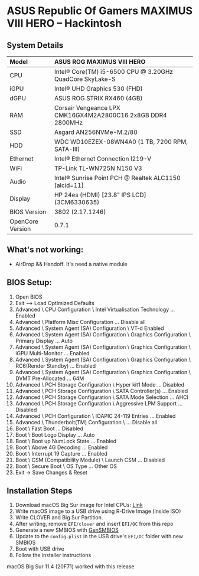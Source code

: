 # ASUS Republic Of Gamers MAXIMUS VIII HERO – Hackintosh

## System Details

| Model            | ASUS ROG MAXIMUS VIII HERO                                 |
| :--------------- | :--------------------------------------------------------- |
| CPU              | Intel® Core(TM) i5-6500 CPU @ 3.20GHz QuadCore SkyLake-S   |
| iGPU             | Intel® UHD Graphics 530 (FHD)                              |
| dGPU             | ASUS ROG STRIX RX460 (4GB)                                 |
| RAM              | Corsair Vengeance LPX CMK16GX4M2A2800C16 2x8GB DDR4 2800MHz|
| SSD              | Asgard AN256NVMe-M.2/80                                    |
| HDD              | WDC WD10EZEX-08WN4A0 (1 TB, 7200 RPM, SATA-III)            |
| Ethernet         | Intel® Ethernet Connection I219-V                          |
| WiFi             | TP-Link TL-WN725N N150 V3                                  |
| Audio            | Intel® Sunrise Point PCH @ Realtek ALC1150 [alcid=11]      |
| Display          | HP 24es (HDMI) [23.8" IPS LCD] (3CM6330635)                |
| BIOS Version     | 3802 (2.17.1246)                                           |
| OpenCore Version | 0.7.1                                                      |

## What's not working:

- AirDrop && Handoff. It's need a native module


## BIOS Setup:

1. Open BIOS
2. Exit --> Load Optimized Defaults                                                                                     
3. Advanced \ CPU Configuration \ Intel Virtualisation Technology … Enabled
4. Advanced \ Platform Misc Configuration … Disable all
5. Advanced \ System Agent (SA) Configuration \ VT-d Enabled
6. Advanced \ System Agent (SA) Configuration \ Graphics Configuration \ Primary Display … Auto
7. Advanced \ System Agent (SA) Configuration \ Graphics Configuration \ iGPU Multi-Monitor … Enabled
8. Advanced \ System Agent (SA) Configuration \ Graphics Configuration \ RC6(Render Standby) … Enabled
9. Advanced \ System Agent (SA) Configuration \ Graphics Configuration \ DVMT Pre-Allocated … 64M
10. Advanced \ PCH Storage Configuration \ Hyper kit1 Mode … Disabled
11. Advanced \ PCH Storage Configuration \ SATA Controller(s) … Enabled
12. Advanced \ PCH Storage Configuration \ SATA Mode Selection … AHCI
13. Advanced \ PCH Storage Configuration \ Aggressive LPM Support … Disabled
14. Advanced \ PCH Configuration \ IOAPIC 24-119 Entries … Enabled
15. Advanced \ Thunderbolt(TM) Configuration \ … Disable all
16. Boot \ Fast Boot … Disabled
17. Boot \ Boot Logo Display … Auto
18. Boot \ Boot up NumLock State … Enabled
19. Boot \ Above 4G Decoding … Enabled
20. Boot \ Interrupt 19 Capture … Enabled
21. Boot \ CSM (Compatibility Module) \ Launch CSM … Disabled
22. Boot \ Secure Boot \ OS Type … Other OS
23. Exit -> Save Changes & Reset


## Installation Steps

1. Download macOS Big Sur image for Intel CPUs: [Link](https://rutracker.org/forum/viewtopic.php?t=5928524)
2. Write macOS image to a USB drive using R-Drive Image (inside ISO)
3. Write CLOVER and Big Sur Partition.
4. After writing, remove `EFI/clover` and insert `EFI/OC` from this repo
4. Generate a new SMBIOS with [GenSMBIOS](https://github.com/corpnewt/GenSMBIOS)
5. Update to the `config.plist` in the USB drive's `EFI/OC` folder with new SMBIOS
6. Boot with USB drive
7. Follow the installer instructions

macOS Big Sur 11.4 (20F71) worked with this release
